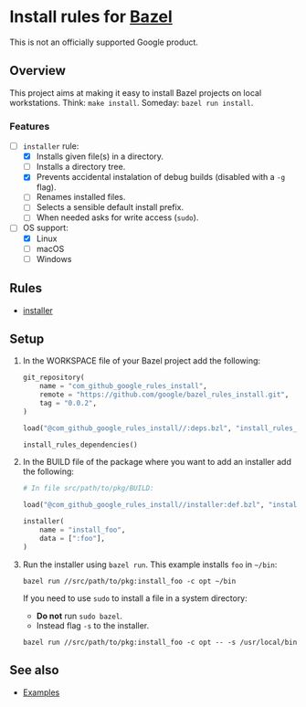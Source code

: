 # Install rules for [Bazel](https://bazel.build)

This is not an officially supported Google product.

## Overview

This project aims at making it easy to install Bazel projects on local workstations.
Think: `make install`. Someday: `bazel run install`.

### Features

- [ ] `installer` rule:
    - [x] Installs given file(s) in a directory.
    - [ ] Installs a directory tree.
    - [x] Prevents accidental instalation of debug builds (disabled with a `-g` flag).
    - [ ] Renames installed files.
    - [ ] Selects a sensible default install prefix.
    - [ ] When needed asks for write access (`sudo`).
- [ ] OS support:
    - [x] Linux
    - [ ] macOS
    - [ ] Windows

## Rules

* [installer](docs/installer_rule.md#installer)

## Setup

1.  In the WORKSPACE file of your Bazel project add the following:

    ```python
    git_repository(
        name = "com_github_google_rules_install",
        remote = "https://github.com/google/bazel_rules_install.git",
        tag = "0.0.2",
    )

    load("@com_github_google_rules_install//:deps.bzl", "install_rules_dependencies")

    install_rules_dependencies()
    ```

1.  In the BUILD file of the package where you want to add an installer add the following:

    ````python
    # In file src/path/to/pkg/BUILD:

    load("@com_github_google_rules_install//installer:def.bzl", "installer")

    installer(
        name = "install_foo",
        data = [":foo"],
    )
    ````

1.  Run the installer using `bazel run`. This example installs `foo` in `~/bin`:

    ```shell
    bazel run //src/path/to/pkg:install_foo -c opt ~/bin
    ```

    If you need to use `sudo` to install a file in a system directory:

    * **Do not** run `sudo bazel`.
    * Instead flag `-s` to the installer.

    ```shell
    bazel run //src/path/to/pkg:install_foo -c opt -- -s /usr/local/bin
    ```

## See also

* [Examples](examples/README.md)
